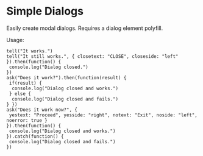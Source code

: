 # Simple Dialogs
Easily create modal dialogs. Requires a dialog element polyfill.

Usage:
```
tell("It works.")
tell("It still works.", { closetext: "CLOSE", closeside: "left" }).then(function() {
 console.log("Dialog closed.")
})
ask("Does it work?").then(function(result) {
 if(result) {
  console.log("Dialog closed and works.")
 } else {
  console.log("Dialog closed and fails.")
} })
ask("Does it work now?", {
 yestext: "Proceed", yesside: "right", notext: "Exit", noside: "left", noerror: true }
}).then(function() {
 console.log("Dialog closed and works.")
}).catch(function() {
 console.log("Dialog closed and fails.")
})
```
